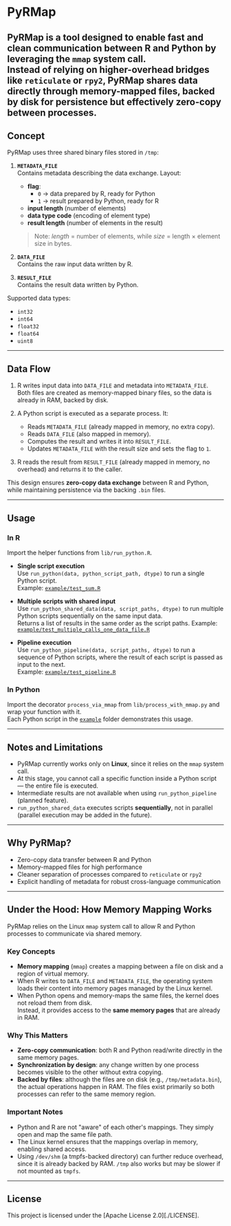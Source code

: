 # PyRMap

**PyRMap** is a tool designed to enable fast and clean communication between **R** and **Python** by leveraging the `mmap` system call.  
Instead of relying on higher-overhead bridges like `reticulate` or `rpy2`, PyRMap shares data directly through memory-mapped files, backed by disk for persistence but effectively zero-copy between processes.
---

## Concept

PyRMap uses three shared binary files stored in `/tmp`:

1. **`METADATA_FILE`**  
   Contains metadata describing the data exchange. Layout:
   - **flag**:  
     - `0` → data prepared by R, ready for Python  
     - `1` → result prepared by Python, ready for R  
   - **input length** (number of elements)  
   - **data type code** (encoding of element type)  
   - **result length** (number of elements in the result)

   > Note: *length* = number of elements, while *size* = length × element size in bytes.

2. **`DATA_FILE`**  
   Contains the raw input data written by R.

3. **`RESULT_FILE`**  
   Contains the result data written by Python.

Supported data types:
- `int32`
- `int64`
- `float32`
- `float64`
- `uint8`

---

## Data Flow

1. R writes input data into `DATA_FILE` and metadata into `METADATA_FILE`.  
   Both files are created as memory-mapped binary files, so the data is already in RAM, backed by disk.

2. A Python script is executed as a separate process. It:
   - Reads `METADATA_FILE` (already mapped in memory, no extra copy).  
   - Reads `DATA_FILE` (also mapped in memory).  
   - Computes the result and writes it into `RESULT_FILE`.  
   - Updates `METADATA_FILE` with the result size and sets the flag to `1`.

3. R reads the result from `RESULT_FILE` (already mapped in memory, no overhead) and returns it to the caller.

This design ensures **zero-copy data exchange** between R and Python, while maintaining persistence via the backing `.bin` files.

---

## Usage

### In R

Import the helper functions from `lib/run_python.R`.

- **Single script execution**  
  Use `run_python(data, python_script_path, dtype)` to run a single Python script.  
  Example: [`example/test_sum.R`](example/test_sum.R)

- **Multiple scripts with shared input**  
  Use `run_python_shared_data(data, script_paths, dtype)` to run multiple Python scripts sequentially on the same input data.  
  Returns a list of results in the same order as the script paths.
  Example: [`example/test_multiple_calls_one_data_file.R`](example/test_multiple_calls_one_data_file.R)

- **Pipeline execution**  
  Use `run_python_pipeline(data, script_paths, dtype)` to run a sequence of Python scripts, where the result of each script is passed as input to the next.  
  Example: [`example/test_pipeline.R`](example/test_pipeline.R)

### In Python

Import the decorator `process_via_mmap` from `lib/process_with_mmap.py` and wrap your function with it.  
Each Python script in the [`example`](example) folder demonstrates this usage.

---

## Notes and Limitations

- PyRMap currently works only on **Linux**, since it relies on the `mmap` system call.  
- At this stage, you cannot call a specific function inside a Python script — the entire file is executed.  
- Intermediate results are not available when using `run_python_pipeline` (planned feature).  
- `run_python_shared_data` executes scripts **sequentially**, not in parallel (parallel execution may be added in the future).  

---

## Why PyRMap?

- Zero-copy data transfer between R and Python  
- Memory-mapped files for high performance  
- Cleaner separation of processes compared to `reticulate` or `rpy2`  
- Explicit handling of metadata for robust cross-language communication


---

## Under the Hood: How Memory Mapping Works

PyRMap relies on the Linux `mmap` system call to allow R and Python processes to communicate via shared memory.

### Key Concepts
- **Memory mapping** (`mmap`) creates a mapping between a file on disk and a region of virtual memory.
- When R writes to `DATA_FILE` and `METADATA_FILE`, the operating system loads their content into memory pages managed by the Linux kernel.
- When Python opens and memory-maps the same files, the kernel does not reload them from disk.  
  Instead, it provides access to the **same memory pages** that are already in RAM.

### Why This Matters
- **Zero-copy communication**: both R and Python read/write directly in the same memory pages.
- **Synchronization by design**: any change written by one process becomes visible to the other without extra copying.
- **Backed by files**: although the files are on disk (e.g., `/tmp/metadata.bin`), the actual operations happen in RAM. The files exist primarily so both processes can refer to the same memory region.

### Important Notes
- Python and R are not "aware" of each other's mappings. They simply open and map the same file path.
- The Linux kernel ensures that the mappings overlap in memory, enabling shared access.
- Using `/dev/shm` (a tmpfs-backed directory) can further reduce overhead, since it is already backed by RAM. `/tmp` also works but may be slower if not mounted as `tmpfs`.

---

## License

This project is licensed under the [Apache License 2.0][./LICENSE].
